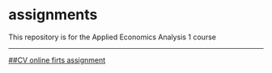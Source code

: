 # assignments
This repository is for the Applied Economics Analysis 1 course
___

[##CV online firts assignment](https://github.com/gmantas93/assignments/blob/master/CV.md)
